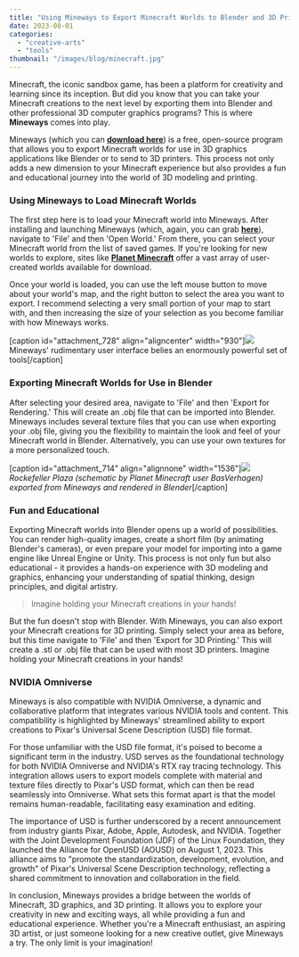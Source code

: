 ```yaml
---
title: "Using Mineways to Export Minecraft Worlds to Blender and 3D Printers"
date: 2023-08-01
categories: 
  - "creative-arts"
  - "tools"
thumbnail: "/images/blog/minecraft.jpg"
---
```


Minecraft, the iconic sandbox game, has been a platform for creativity and learning since its inception. But did you know that you can take your Minecraft creations to the next level by exporting them into Blender and other professional 3D computer graphics programs? This is where **Mineways** comes into play.

Mineways (which you can **[download here](https://www.realtimerendering.com/erich/minecraft/public/mineways/)**) is a free, open-source program that allows you to export Minecraft worlds for use in 3D graphics applications like Blender or to send to 3D printers. This process not only adds a new dimension to your Minecraft experience but also provides a fun and educational journey into the world of 3D modeling and printing.

### Using Mineways to Load Minecraft Worlds

The first step here is to load your Minecraft world into Mineways. After installing and launching Mineways (which, again, you can grab **[here](https://www.realtimerendering.com/erich/minecraft/public/mineways/)**), navigate to 'File' and then 'Open World.' From there, you can select your Minecraft world from the list of saved games. If you're looking for new worlds to explore, sites like **[Planet Minecraft](https://www.planetminecraft.com/)** offer a vast array of user-created worlds available for download.

Once your world is loaded, you can use the left mouse button to move about your world's map, and the right button to select the area you want to export. I recommend selecting a very small portion of your map to start with, and then increasing the size of your selection as you become familiar with how Mineways works.

\[caption id="attachment\_728" align="aligncenter" width="930"\]![](images/Screenshot-2023-08-01-181804.png) Mineways' rudimentary user interface belies an enormously powerful set of tools\[/caption\]

### Exporting Minecraft Worlds for Use in Blender

After selecting your desired area, navigate to 'File' and then 'Export for Rendering.' This will create an .obj file that can be imported into Blender. Mineways includes several texture files that you can use when exporting your .obj file, giving you the flexibility to maintain the look and feel of your Minecraft world in Blender. Alternatively, you can use your own textures for a more personalized touch.

\[caption id="attachment\_714" align="alignnone" width="1536"\]![](images/minecraft.jpg) _Rockefeller Plaza (schematic by Planet Minecraft user BasVerhagen) exported from Mineways and rendered in Blender_\[/caption\]

### Fun and Educational

Exporting Minecraft worlds into Blender opens up a world of possibilities. You can render high-quality images, create a short film (by animating Blender's cameras), or even prepare your model for importing into a game engine like Unreal Engine or Unity. This process is not only fun but also educational - it provides a hands-on experience with 3D modeling and graphics, enhancing your understanding of spatial thinking, design principles, and digital artistry.

> Imagine holding your Minecraft creations in your hands!

But the fun doesn't stop with Blender. With Mineways, you can also export your Minecraft creations for 3D printing. Simply select your area as before, but this time navigate to 'File' and then 'Export for 3D Printing.' This will create a .stl or .obj file that can be used with most 3D printers. Imagine holding your Minecraft creations in your hands!

### NVIDIA Omniverse

Mineways is also compatible with NVIDIA Omniverse, a dynamic and collaborative platform that integrates various NVIDIA tools and content. This compatibility is highlighted by Mineways' streamlined ability to export creations to Pixar's Universal Scene Description (USD) file format.

For those unfamiliar with the USD file format, it's poised to become a significant term in the industry. USD serves as the foundational technology for both NVIDIA Omniverse and NVIDIA's RTX ray tracing technology. This integration allows users to export models complete with material and texture files directly to Pixar's USD format, which can then be read seamlessly into Omniverse. What sets this format apart is that the model remains human-readable, facilitating easy examination and editing.

The importance of USD is further underscored by a recent announcement from industry giants Pixar, Adobe, Apple, Autodesk, and NVIDIA. Together with the Joint Development Foundation (JDF) of the Linux Foundation, they launched the Alliance for OpenUSD (AOUSD) on August 1, 2023. This alliance aims to "promote the standardization, development, evolution, and growth" of Pixar's Universal Scene Description technology, reflecting a shared commitment to innovation and collaboration in the field.

In conclusion, Mineways provides a bridge between the worlds of Minecraft, 3D graphics, and 3D printing. It allows you to explore your creativity in new and exciting ways, all while providing a fun and educational experience. Whether you're a Minecraft enthusiast, an aspiring 3D artist, or just someone looking for a new creative outlet, give Mineways a try. The only limit is your imagination!

